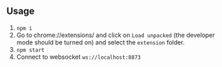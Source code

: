 ## Usage

1. `npm i`
2. Go to chrome://extensions/ and click on `Load unpacked` (the developer mode should be turned on) and select the `extension` folder.
3. `npm start`
4. Connect to websocket `ws://localhost:8873`